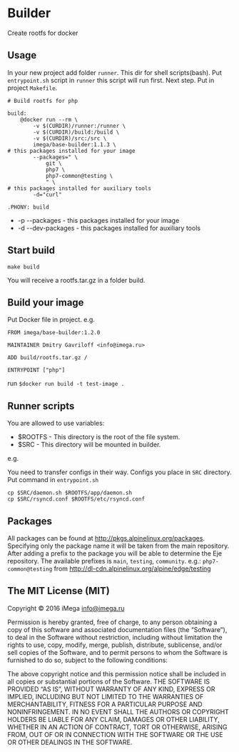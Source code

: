 # Builder

Create rootfs for docker

## Usage

In your new project add folder `runner`. This dir for shell scripts(bash). Put `entrypoint.sh` script in `runner` this script will run first.
Next step. Put in project `Makefile`.

```
# Build rootfs for php

build:
	@docker run --rm \
		-v $(CURDIR)/runner:/runner \
		-v $(CURDIR)/build:/build \
		-v $(CURDIR)/src:/src \
		imega/base-builder:1.1.3 \
# this packages installed for your image
		--packages=" \
			git \
			php7 \
			php7-common@testing \
			" \
# this packages installed for auxiliary tools
		-d="curl"

.PHONY: build
```

  * -p --packages - this packages installed for your image
  * -d --dev-packages - this packages installed for auxiliary tools

## Start build

`make build`

You will receive a rootfs.tar.gz in a folder build.

## Build your image

Put Docker file in project. e.g.

```
FROM imega/base-builder:1.2.0

MAINTAINER Dmitry Gavriloff <info@imega.ru>

ADD build/rootfs.tar.gz /

ENTRYPOINT ["php"]
```

run `$docker run build -t test-image .`

## Runner scripts
You are allowed to use variables:
  - $ROOTFS - This directory is the root of the file system.
  - $SRC - This directory will be mounted in builder.

e.g.

You need to transfer configs in their way. Configs you place in `SRC` directory. Put command in `entrypoint.sh`

```
cp $SRC/daemon.sh $ROOTFS/app/daemon.sh
cp $SRC/rsyncd.conf $ROOTFS/etc/rsyncd.conf
```

## Packages
All packages can be found at http://pkgs.alpinelinux.org/packages. Specifying only the package name it will be taken from the main repository.
After adding a prefix to the package you will be able to determine the Eje repository. The available prefixes is `main`, `testing`, `community`.
e.g.: `php7-common@testing` from http://dl-cdn.alpinelinux.org/alpine/edge/testing

## The MIT License (MIT)

Copyright © 2016 iMega <info@imega.ru>

Permission is hereby granted, free of charge, to any person obtaining a copy of this software and associated documentation files (the “Software”), to deal in the Software without restriction, including without limitation the rights to use, copy, modify, merge, publish, distribute, sublicense, and/or sell copies of the Software, and to permit persons to whom the Software is furnished to do so, subject to the following conditions:

The above copyright notice and this permission notice shall be included in all copies or substantial portions of the Software.
THE SOFTWARE IS PROVIDED “AS IS”, WITHOUT WARRANTY OF ANY KIND, EXPRESS OR IMPLIED, INCLUDING BUT NOT LIMITED TO THE WARRANTIES OF MERCHANTABILITY, FITNESS FOR A PARTICULAR PURPOSE AND NONINFRINGEMENT. IN NO EVENT SHALL THE AUTHORS OR COPYRIGHT HOLDERS BE LIABLE FOR ANY CLAIM, DAMAGES OR OTHER LIABILITY, WHETHER IN AN ACTION OF CONTRACT, TORT OR OTHERWISE, ARISING FROM, OUT OF OR IN CONNECTION WITH THE SOFTWARE OR THE USE OR OTHER DEALINGS IN THE SOFTWARE.
